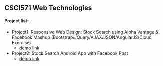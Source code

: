 ## CSCI571 Web Technologies
#### Project list:
- Project1: Responsive Web Design: Stock Search using Alpha Vantage & Facebook Mashup (Bootstrap/JQuery/AJAX/JSON/AngularJS/Cloud Exercise)
	- [demo link](http://www-scf.usc.edu/~tianshuc/hw8Nov2@stock/index.html#)
- Project2: Stock Search Android App with Facebook Post
	- [demo link](https://youtu.be/E_3JIqlbOHI)
